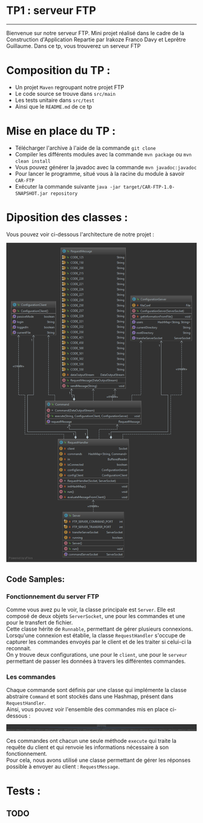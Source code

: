 TP1 : serveur FTP
===================



----------
<p> Bienvenue sur notre serveur FTP. Mini projet réalisé dans le cadre de la Construction d'Application Repartie par Irakoze Franco Davy et Leprêtre Guillaume. Dans ce tp, vous trouverez un serveur FTP</p>

# Composition du TP :

- Un projet `Maven` regroupant notre projet FTP
- Le code source se trouve dans `src/main`
- Les tests unitaire dans `src/test`
- Ainsi que le `README.md` de ce tp

# Mise en place du TP :

- Télécharger l'archive à l'aide de la commande `git clone`
- Compiler les différents modules avec la commande `mvn package` ou `mvn clean install`
- Vous pouvez générer la javadoc avec la commande `mvn javadoc:javadoc`
- Pour lancer le programme, situé vous à la racine du module à savoir `CAR-FTP`
- Exécuter la commande suivante `java -jar target/CAR-FTP-1.0-SNAPSHOT.jar repository`

# Diposition des classes :

Vous pouvez voir ci-dessous l'architecture de notre projet : 

![image](diagrams/server.png)

## Code Samples:

### Fonctionnement du server FTP  
Comme vous avez pu le voir, la classe principale  est `Server`. Elle est composé de deux objets `ServerSocket`, une pour les commandes et une pour le transfert de fichier.  
Cette classe hérite de `Runnable`, permettant de gérer plusieurs connexions.  Lorsqu'une connexion est établie, la classe `RequestHandler` s'occupe de capturer les commandes envoyés par le client et de les traiter si celui-ci la reconnait.  
On y trouve deux configurations, une pour le `client`, une pour le `serveur` permettant de passer les données à travers les différentes commandes.

### Les commandes
Chaque commande sont définis par une classe qui implémente la classe abstraire `Command` et sont stockés dans une Hashmap, présent dans `RequestHandler`.  
Ainsi, vous pouvez voir l'ensemble des commandes mis en place ci-dessous :  

![image](diagrams/commands.png)
 
 Ces commandes ont chacun une seule méthode `execute` qui traite la requête du client et qui renvoie les informations nécessaire à son fonctionnement.  
 Pour cela, nous avons utilisé une classe permettant de gérer les réponses possible à envoyer au client : `RequestMessage`. 
   

# Tests :

## TODO